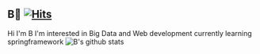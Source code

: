 ## B🧢 [![Hits](https://hits.seeyoufarm.com/api/count/incr/badge.svg?url=https%3A%2F%2Fgithub.com%2FjaySHKorea&count_bg=%23FF9D00&title_bg=%23555555&icon=&icon_color=%23E7E7E7&title=hits&edge_flat=false)](https://hits.seeyoufarm.com)

Hi I'm B
I'm interested in Big Data and Web development
currently learning springframework
![B's github stats](https://github-readme-stats.vercel.app/api?username=jaySHKorea)

<!--
**jaySHKorea/jaySHKorea** is a ✨ _special_ ✨ repository because its `README.md` (this file) appears on your GitHub profile.

Here are some ideas to get you started:

- 🔭 I’m currently working on ...
- 🌱 I’m currently learning ...
- 👯 I’m looking to collaborate on ...
- 🤔 I’m looking for help with ...
- 💬 Ask me about ...
- 📫 How to reach me: ...
- 😄 Pronouns: ...
- ⚡ Fun fact: ...
-->
